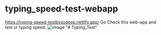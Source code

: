 # typing_speed-test-webapp
https://typing-speed-testbysudeep.netlify.app/
Go Check this web-app and test ur typing speed.
![image](https://user-images.githubusercontent.com/112026180/213909212-a385c10e-290f-40c5-a0c4-3f404ee1aa22.png)
"# Typing_Test" 
